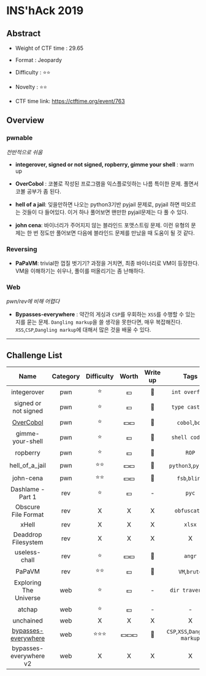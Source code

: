 # INS'hAck 2019

## Abstract

- Weight of CTF time : 29.65

- Format : Jeopardy

- Difficulty : :star::star:

- Novelty : :star::star:

- CTF time link: <https://ctftime.org/event/763>

  

## Overview

### **pwnable**

*전반적으로 쉬움*

- **integerover, signed or not signed, ropberry, gimme your shell** : warm up

- **OverCobol** : 코볼로 작성된 프로그램을 익스플로잇하는 나름 특이한 문제. 풀면서 코볼 공부가 좀 된다.

- **hell of a jail**:  잊을만하면 나오는 python3기반 pyjail 문제로, pyjail 하면 떠오르는 것들이 다 들어있다. 이거 하나 풀어보면 왠만한 pyjail문제는 다 풀 수 있다.

- **john cena**: 바이너리가 주어지지 않는 블라인드 포맷스트링 문제. 이런 유형의 문제는 한 번 정도만 풀어보면 다음에 블라인드 문제를 만났을 때 도움이 될 것 같다.

  

### Reversing

- **PaPaVM**: trivial한 껍질 벗기기? 과정을 거치면, 최종 바이너리로 VM이 등장한다. VM을 이해하기는 쉬우나, 풀이를 떠올리기는 좀 난해하다. 



### Web

*pwn/rev에 비해 어렵다*

- **Bypasses-everywhere** : 약간의 게싱과 `CSP`를 우회하는 `XSS`를 수행할 수 있는지를 묻는 문제. `Dangling markup`을 쓸 생각을 못한다면, 매우 복잡해진다. `XSS`,`CSP`,`Dangling markup`에 대해서 많은 것을 배울 수 있다.

---

## Challenge List

|                 Name                 | Category |     Difficulty     |      Worth       |   Write up   |            Tags            | Solves |
| :----------------------------------: | :------: | :----------------: | :--------------: | :----------: | :------------------------: | :----------------------------------: |
|               integerover               |   pwn    |       :star:       |     :dollar:     | :black_flag: |             `int overflow`             | 294 |
|               signed or not signed               |   pwn    |       :star:       |     :dollar:     | :black_flag: |             `type casting`             | 272 |
|       [OverCobol](pwn/overCobol)        |   pwn    |       :star:       |     :dollar::dollar:     | 🚩 |             `cobol`,`bof`             | 111 |
|    gimme-your-shell    |   pwn    |    :star:    | :dollar: | :black_flag: |   `shell coding`   | 66 |
|        ropberry        |   pwn    |    :star:    |     :dollar:     | :black_flag: |       `ROP`        | 75 |
|     hell_of_a_jail     |   pwn    | :star::star: | :dollar::dollar: | :black_flag: | `python3`,`pyjail` | 47 |
|       john-cena        |   pwn   |       :star::star:       |     :dollar::dollar:     | :black_flag: |   `fsb`,`blind`    | 20 |
|   Dashlame - Part 1    |   rev    |       :star:       |     :dollar:     |      -       |       `pyc`        | 268 |
|  Obscure File Format   |   rev    |      X       |        X         |      X       |         `obfuscated`         | 50 |
|             xHell             |   rev    |      X       |        X         |      X       |             `xlsx`             | 44 |
|         Deaddrop Filesystem         |   rev    |         X          |        X        |      X       |             X              | 5 |
|     useless-chall      |   rev   | :star: | :dollar::dollar: | :black_flag: |         `angr`         | 27 |
|               PaPaVM               |   rev   |       :star::star:       |     :dollar:     | :black_flag: |    `VM`,`brute`    | 12 |
|               Exploring The Universe               |   web    |       :star:       |     :dollar:     |      -       |  `dir traversal`   | 140 |
|         atchap         |   web    |      :star: |        :dollar: |      -       |         -         | 63 |
|       unchained        |   web    |      X       |        X         |      X       |         X          | 42 |
|  [bypasses-everywhere](web/bypassesEverywhere)  | web | :star::star::star: | :dollar::dollar::dollar: |      🚩       | `CSP`,`XSS`,`Dangling markup` | 5 |
| bypasses-everywhere v2 | web | X | X | X | X | 3 |

